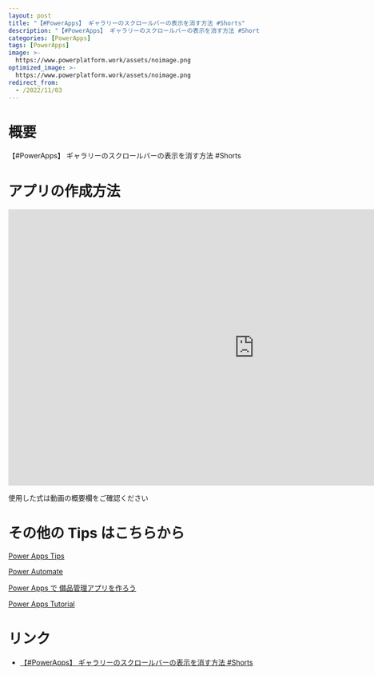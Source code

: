 ```yaml
---
layout: post
title: "【#PowerApps】 ギャラリーのスクロールバーの表示を消す方法 #Shorts"
description: "【#PowerApps】 ギャラリーのスクロールバーの表示を消す方法 #Shortsを動画で分かりやすく解説"
categories: [PowerApps]
tags: [PowerApps]
image: >-
  https://www.powerplatform.work/assets/noimage.png
optimized_image: >-
  https://www.powerplatform.work/assets/noimage.png
redirect_from:
  - /2022/11/03
---
```



#  概要

【#PowerApps】 ギャラリーのスクロールバーの表示を消す方法 #Shorts


# アプリの作成方法

<iframe width="983" height="553" src="https://www.youtube.com/embed/clD9PwwEwW4" title="YouTube video player" frameborder="0" allow="accelerometer; autoplay; clipboard-write; encrypted-media; gyroscope; picture-in-picture" allowfullscreen></iframe>


使用した式は動画の概要欄をご確認ください


# その他の Tips はこちらから

[Power Apps Tips](https://www.youtube.com/watch?v=VrAQf3JQ7yM&list=PLVhFi1fb3DqakSLVMn22DDcySXh9jtzi- )


[Power Automate](https://www.youtube.com/watch?v=-YnJYT0ASEM&list=PLVhFi1fb3Dqbzic6GieqnLFgD3aTj-eHA)


[Power Apps で 備品管理アプリを作ろう](https://www.youtube.com/playlist?list=PLVhFi1fb3DqZM3HKb8Hea6XEL96990Fyn)


[Power Apps Tutorial](https://www.youtube.com/playlist?list=PLVhFi1fb3DqalxpL974VvAJvV4iWoSbe_)


# リンク


- [【#PowerApps】 ギャラリーのスクロールバーの表示を消す方法 #Shorts](https://www.youtube.com/watch?v=clD9PwwEwW4)

